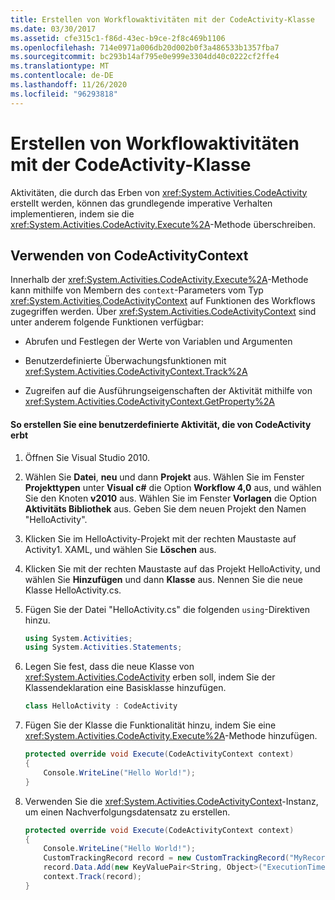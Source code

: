 ```yaml
---
title: Erstellen von Workflowaktivitäten mit der CodeActivity-Klasse
ms.date: 03/30/2017
ms.assetid: cfe315c1-f86d-43ec-b9ce-2f8c469b1106
ms.openlocfilehash: 714e0971a006db20d002b0f3a486533b1357fba7
ms.sourcegitcommit: bc293b14af795e0e999e3304dd40c0222cf2ffe4
ms.translationtype: MT
ms.contentlocale: de-DE
ms.lasthandoff: 11/26/2020
ms.locfileid: "96293818"
---
```

# <a name="workflow-activity-authoring-using-the-codeactivity-class"></a>Erstellen von Workflowaktivitäten mit der CodeActivity-Klasse

Aktivitäten, die durch das Erben von <xref:System.Activities.CodeActivity> erstellt werden, können das grundlegende imperative Verhalten implementieren, indem sie die <xref:System.Activities.CodeActivity.Execute%2A>-Methode überschreiben.

## <a name="using-codeactivitycontext"></a>Verwenden von CodeActivityContext

 Innerhalb der <xref:System.Activities.CodeActivity.Execute%2A>-Methode kann mithilfe von Membern des `context`-Parameters vom Typ <xref:System.Activities.CodeActivityContext> auf Funktionen des Workflows zugegriffen werden. Über <xref:System.Activities.CodeActivityContext> sind unter anderem folgende Funktionen verfügbar:

- Abrufen und Festlegen der Werte von Variablen und Argumenten

- Benutzerdefinierte Überwachungsfunktionen mit <xref:System.Activities.CodeActivityContext.Track%2A>

- Zugreifen auf die Ausführungseigenschaften der Aktivität mithilfe von <xref:System.Activities.CodeActivityContext.GetProperty%2A>

#### <a name="to-create-a-custom-activity-that-inherits-from-codeactivity"></a>So erstellen Sie eine benutzerdefinierte Aktivität, die von CodeActivity erbt

1. Öffnen Sie Visual Studio 2010.

2. Wählen Sie **Datei**, **neu** und dann **Projekt** aus. Wählen Sie im Fenster **Projekttypen** unter **Visual c#** die Option **Workflow 4,0** aus, und wählen Sie den Knoten **v2010** aus. Wählen Sie im Fenster **Vorlagen** die Option **Aktivitäts Bibliothek** aus. Geben Sie dem neuen Projekt den Namen "HelloActivity".

3. Klicken Sie im HelloActivity-Projekt mit der rechten Maustaste auf Activity1. XAML, und wählen Sie **Löschen** aus.

4. Klicken Sie mit der rechten Maustaste auf das Projekt HelloActivity, und wählen Sie **Hinzufügen** und dann **Klasse** aus. Nennen Sie die neue Klasse HelloActivity.cs.

5. Fügen Sie der Datei "HelloActivity.cs" die folgenden `using`-Direktiven hinzu.

    ```csharp
    using System.Activities;
    using System.Activities.Statements;
    ```

6. Legen Sie fest, dass die neue Klasse von <xref:System.Activities.CodeActivity> erben soll, indem Sie der Klassendeklaration eine Basisklasse hinzufügen.

    ```csharp
    class HelloActivity : CodeActivity
    ```

7. Fügen Sie der Klasse die Funktionalität hinzu, indem Sie eine <xref:System.Activities.CodeActivity.Execute%2A>-Methode hinzufügen.

    ```csharp
    protected override void Execute(CodeActivityContext context)
    {
        Console.WriteLine("Hello World!");
    }
    ```

8. Verwenden Sie die <xref:System.Activities.CodeActivityContext>-Instanz, um einen Nachverfolgungsdatensatz zu erstellen.

    ```csharp
    protected override void Execute(CodeActivityContext context)
    {
        Console.WriteLine("Hello World!");
        CustomTrackingRecord record = new CustomTrackingRecord("MyRecord");
        record.Data.Add(new KeyValuePair<String, Object>("ExecutionTime", DateTime.Now));
        context.Track(record);
    }
    ```
